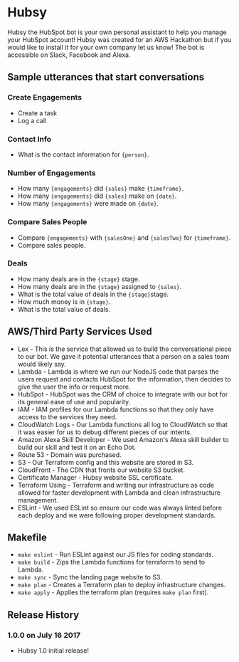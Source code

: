 # Hubsy

Hubsy the HubSpot bot is your own personal assistant to help you manage your HubSpot account! Hubsy was created for an AWS Hackathon but if you would like to install it for your own company let us know! The bot is accessible on Slack, Facebook and Alexa.

## Sample utterances that start conversations

### Create Engagements
* Create a task
* Log a call

### Contact Info
* What is the contact information for `{person}`.

### Number of Engagements
* How many `{engagements}` did `{sales}` make `{timeframe}`.
* How many `{engagements}` did `{sales}` make on `{date}`.
* How many `{engagements}` were made on `{date}`.

### Compare Sales People
* Compare `{engagements}` with `{salesOne}` and `{salesTwo}` for `{timeframe}`.
* Compare sales people.

### Deals
* How many deals are in the `{stage}` stage.
* How many deals are in the `{stage}` assigned to `{sales}`.
* What is the total value of deals in the `{stage}​` stage.
* How much money is in `{stage}​`.
* What is the total value of deals.

## AWS/Third Party Services Used
* Lex - This is the service that allowed us to build the conversational piece to our bot. We gave it potential utterances that a person on a sales team would likely say.
* Lambda - Lambda is where we run our NodeJS code that parses the users request and contacts HubSpot for the information, then decides to give the user the info or request more.
* HubSpot - HubSpot was the CRM of choice to integrate with our bot for its general ease of use and popularity.
* IAM - IAM profiles for our Lambda functions so that they only have access to the services they need.
* CloudWatch Logs - Our Lambda functions all log to CloudWatch so that it was easier for us to debug different pieces of our intents.
* Amazon Alexa Skill Developer - We used Amazon's Alexa skill builder to build our skill and test it on an Echo Dot.
* Route 53 - Domain was purchased.
* S3 - Our Terraform config and this website are stored in S3.
* CloudFront - The CDN that fronts our website S3 bucket.
* Certificate Manager - Hubsy website SSL certificate.
* Terraform Using - Terraform and writing our infrastructure as code allowed for faster development with Lambda and clean infrastructure management.
* ESLint - We used ESLint so ensure our code was always linted before each deploy and we were following proper development standards.

## Makefile

* `make eslint` - Run ESLint against our JS files for coding standards.
* `make build`  - Zips the Lambda functions for terraform to send to Lambda.
* `make sync`   - Sync the landing page website to S3.
* `make plan`   - Creates a Terraform plan to deploy infrastructure changes.
* `make apply`  - Applies the terraform plan (requires `make plan` first).

## Release History

### 1.0.0 on July 16 2017

* Hubsy 1.0 initial release!
